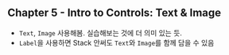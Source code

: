 ## Chapter 5 - Intro to Controls: Text & Image

- `Text`, `Image` 사용해봄. 실습해보는 것에 더 의미 있는 듯.
- `Label`을 사용하면 Stack 안써도 `Text`와 `Image`를 함께 담을 수 있음
